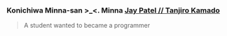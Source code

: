 ### Konichiwa Minna-san >_<. Minna [Jay Patel // Tanjiro Kamado](https://github.com/JayPatel1314)
> A student wanted to became a programmer


